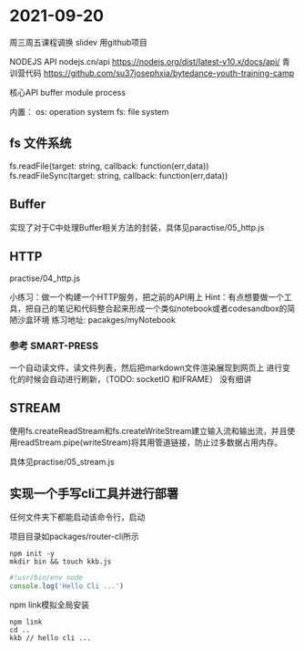 # 2021-09-20

周三周五课程调换
slidev
用github项目

NODEJS API 
nodejs.cn/api
https://nodejs.org/dist/latest-v10.x/docs/api/
青训营代码
https://github.com/su37josephxia/bytedance-youth-training-camp

核心API 
buffer
module
process

内置：
os: operation system
fs: file system

## fs 文件系统
fs.readFile(target: string, callback: function(err,data))
fs.readFileSync(target: string, callback: function(err,data))

## Buffer
实现了对于C中处理Buffer相关方法的封装，具体见paractise/05_http.js

## HTTP 
practise/04_http.js

小练习：做一个构建一个HTTP服务，把之前的API用上 
Hint：有点想要做一个工具，把自己的笔记和代码整合起来形成一个类似notebook或者codesandbox的简陋沙盒环境
练习地址: pacakges/myNotebook

### 参考 SMART-PRESS

一个自动读文件，读文件列表，然后把markdown文件渲染展现到网页上
进行变化的时候会自动进行刷新，（TODO: socketIO 和IFRAME）
没有细讲

## STREAM
使用fs.createReadStream和fs.createWriteStream建立输入流和输出流，并且使用readStream.pipe(writeStream)将其用管道链接，防止过多数据占用内存。

具体见practise/05_stream.js

## 实现一个手写cli工具并进行部署

任何文件夹下都能启动该命令行，启动

项目目录如packages/router-cli所示

```
npm init -y
mkdir bin && touch kkb.js
```

```js
#!usr/bin/env node
console.log('Hello Cli ...')
```

npm link模拟全局安装

```
npm link
cd ..
kkb // hello cli ...
```